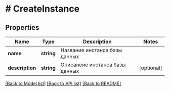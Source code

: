 # # CreateInstance

## Properties

Name | Type | Description | Notes
------------ | ------------- | ------------- | -------------
**name** | **string** | Название инстанса базы данных |
**description** | **string** | Описанеие инстанса базы данных | [optional]

[[Back to Model list]](../../README.md#models) [[Back to API list]](../../README.md#endpoints) [[Back to README]](../../README.md)
